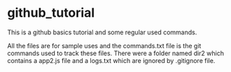 # github_tutorial
This is a github basics tutorial and some regular used commands.

All the files are for sample uses and the commands.txt file is the git commands used to track these files.
There were a folder named dir2 which contains a app2.js file and a logs.txt which are ignored by .gitignore file.


